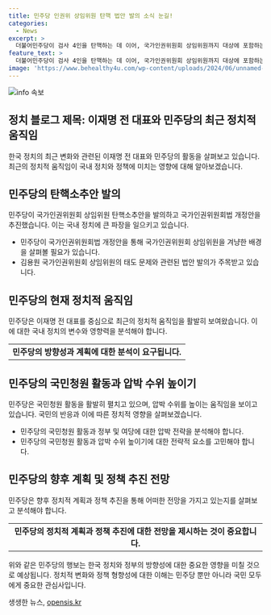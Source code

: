 ```yaml
---
title: 민주당 인권위 상임위원 탄핵 법안 발의 소식 눈길!
categories:
  - News
excerpt: >
  더불어민주당이 검사 4인을 탄핵하는 데 이어, 국가인권위원회 상임위원까지 대상에 포함하는 법 개정안을 발의하며 국회를 뜨겁게 달군다. 이에 대한 반응과 국민청원 동의 수가 100만 명을 넘어선 윤석열 탄핵 국민청원을 계기로 공세의 수위가 더욱 높아지고 있다. 이와 함께 더불어민주당은 채상병 순직 사건, 특별검사법 처리, 방송장악 국정조사 등을 추진하며 정부와 여당에 압박을 가하고 있다.
feature_text: >
  더불어민주당이 검사 4인을 탄핵하는 데 이어, 국가인권위원회 상임위원까지 대상에 포함하는 법 개정안을 발의하며 국회를 뜨겁게 달군다. 이에 대한 반응과 국민청원 동의 수가 100만 명을 넘어선 윤석열 탄핵 국민청원을 계기로 공세의 수위가 더욱 높아지고 있다. 이와 함께 더불어민주당은 채상병 순직 사건, 특별검사법 처리, 방송장악 국정조사 등을 추진하며 정부와 여당에 압박을 가하고 있다.
image: 'https://www.behealthy4u.com/wp-content/uploads/2024/06/unnamed-file.png'
---
```


<p><img src="https://www.behealthy4u.com/wp-content/uploads/2024/06/unnamed-file.png" alt="info 속보" /></p>

<h2 data-ke-size="size26">정치 블로그 제목: 이재명 전 대표와 민주당의 최근 정치적 움직임</h2>

<p data-ke-size="size16">한국 정치의 최근 변화와 관련된 이재명 전 대표와 민주당의 활동을 살펴보고 있습니다. 최근의 정치적 움직임이 국내 정치와 정책에 미치는 영향에 대해 알아보겠습니다.</p>

<h2 data-ke-size="size26">민주당의 탄핵소추안 발의</h2>

<p data-ke-size="size16">민주당이 국가인권위원회 상임위원 탄핵소추안을 발의하고 국가인권위원회법 개정안을 추진했습니다. 이는 국내 정치에 큰 파장을 일으키고 있습니다.</p>

<ul>
  <li>민주당이 국가인권위원회법 개정안을 통해 국가인권위원회 상임위원을 겨냥한 배경을 살펴볼 필요가 있습니다.</li>
  <li>김용원 국가인권위원회 상임위원의 태도 문제와 관련된 법안 발의가 주목받고 있습니다.</li>
</ul>

<h2 data-ke-size="size26">민주당의 현재 정치적 움직임</h2>

<p data-ke-size="size16">민주당은 이재명 전 대표를 중심으로 최근의 정치적 움직임을 활발히 보여왔습니다. 이에 대한 국내 정치의 변수와 영향력을 분석해야 합니다.</p>

<table>
  <tr>
    <td style="text-align: center; height: 17px;"><b>민주당의 방향성과 계획에 대한 분석이 요구됩니다.</b></td>
  </tr>
</table>

<h2 data-ke-size="size26">민주당의 국민청원 활동과 압박 수위 높이기</h2>

<p data-ke-size="size16">민주당은 국민청원 활동을 활발히 펼치고 있으며, 압박 수위를 높이는 움직임을 보이고 있습니다. 국민의 반응과 이에 따른 정치적 영향을 살펴보겠습니다.</p>

<ul>
  <li>민주당의 국민청원 활동과 정부 및 여당에 대한 압박 전략을 분석해야 합니다.</li>
  <li>민주당의 국민청원 활동과 압박 수위 높이기에 대한 전략적 요소를 고민해야 합니다.</li>
</ul>

<h2 data-ke-size="size26">민주당의 향후 계획 및 정책 추진 전망</h2>

<p data-ke-size="size16">민주당은 향후 정치적 계획과 정책 추진을 통해 어떠한 전망을 가지고 있는지를 살펴보고 분석해야 합니다.</p>

<table>
  <tr>
    <td style="text-align: center; height: 17px;"><b>민주당의 정치적 계획과 정책 추진에 대한 전망을 제시하는 것이 중요합니다.</b></td>
  </tr>
</table>

<p data-ke-size="size16">위와 같은 민주당의 행보는 한국 정치와 정부의 방향성에 대한 중요한 영향을 미칠 것으로 예상됩니다. 정치적 변화와 정책 형향성에 대한 이해는 민주당 뿐만 아니라 국민 모두에게 중요한 관심사입니다.</p>
생생한 뉴스, <a href="https://opensis.kr" rel="dofollow">opensis.kr</a>


